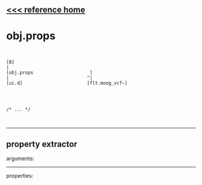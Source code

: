 [<<< reference home](ceammc_lib.md)
---

# obj.props

```


[B]
|
[obj.props                     ]
|                             ^|
[ui.d]                        [flt.moog_vcf~]




/* ... */

            
```
---
property extractor
---
arguments:


---
properties:


